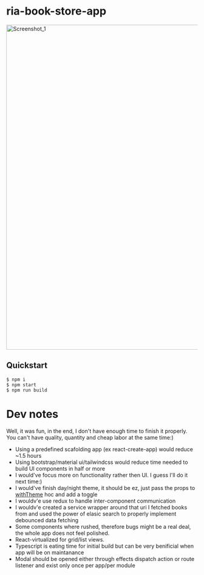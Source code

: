 # ria-book-store-app

<img width="856" alt="Screenshot_1" src="https://user-images.githubusercontent.com/32410574/121792762-8991cf00-cc01-11eb-97a9-e9a0b6c0d8d2.png">


## Quickstart

```
$ npm i
$ npm start
$ npm run build
```

# Dev notes

Well, it was fun, in the end, I don't have enough time to finish it properly.
You can't have quality, quantity and cheap labor at the same time:)

- Using a predefined scafolding app (ex react-create-app) would reduce ~1.5 hours
- Using bootstrap/material ui/tailwindcss would reduce time needed to build UI components in half or more
- I would've focus more on functionality rather then UI. I guess I'll do it next time:)
- I would've finish day/night theme, it should be ez, just pass the props to [withTheme](https://github.com/one-thunder/ria-book-store-app/blob/main/src/core/hocs/withRiaTheme.tsx) hoc and add a toggle
- I wouldv'e use redux to handle inter-component communication
- I wouldv'e created a service wrapper around that uri I fetched books from and used the power of elasic search to properly implement debounced data fetching
- Some components where rushed, therefore bugs might be a real deal, the whole app does not feel polished.
- React-virtualized for grid/list views.
- Typescript is eating time for initial build but can be very benificial when app will be on maintanance
- Modal should be opened either through effects dispatch action or route listener and exist only once per app/per module
